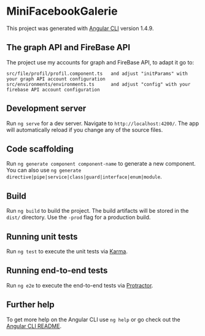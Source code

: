 # MiniFacebookGalerie

This project was generated with [Angular CLI](https://github.com/angular/angular-cli) version 1.4.9.


## The graph API and FireBase API 

The project use my accounts for graph and FireBase API, to adapt it go to:

	src/file/profil/profil.component.ts   and adjust "initParams" with your graph API account configuration 
	src/environments/environments.ts      and adjust "config" with your firebase API account configuration

## Development server

Run `ng serve` for a dev server. Navigate to `http://localhost:4200/`. The app will automatically reload if you change any of the source files.

## Code scaffolding

Run `ng generate component component-name` to generate a new component. You can also use `ng generate directive|pipe|service|class|guard|interface|enum|module`.

## Build

Run `ng build` to build the project. The build artifacts will be stored in the `dist/` directory. Use the `-prod` flag for a production build.

## Running unit tests

Run `ng test` to execute the unit tests via [Karma](https://karma-runner.github.io).

## Running end-to-end tests

Run `ng e2e` to execute the end-to-end tests via [Protractor](http://www.protractortest.org/).

## Further help

To get more help on the Angular CLI use `ng help` or go check out the [Angular CLI README](https://github.com/angular/angular-cli/blob/master/README.md).
